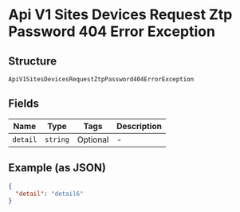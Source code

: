 
# Api V1 Sites Devices Request Ztp Password 404 Error Exception

## Structure

`ApiV1SitesDevicesRequestZtpPassword404ErrorException`

## Fields

| Name | Type | Tags | Description |
|  --- | --- | --- | --- |
| `detail` | `string` | Optional | - |

## Example (as JSON)

```json
{
  "detail": "detail6"
}
```

